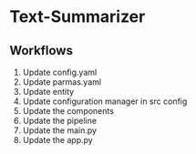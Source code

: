 # Text-Summarizer

## Workflows

1. Update config.yaml
2. Update parmas.yaml
3. Update entity
4. Update configuration manager in src config
5. Update the components
6. Update the pipeline
7. Update the main.py
8. Update the app.py